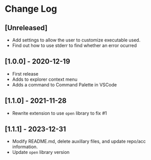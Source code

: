 # Change Log

## [Unreleased]

- Add settings to allow the user to customize executable used.
- Find out how to use stderr to find whether an error ocurred

## [1.0.0] - 2020-12-19
- First release
- Adds to explorer context menu
- Adds a command to Command Palette in VSCode

## [1.1.0] - 2021-11-28
- Rewrite extension to use `open` library to fix #1

## [1.1.1] - 2023-12-31
- Modify README.md, delete auxillary files, and update repo/acc information.
- Update `open` library version